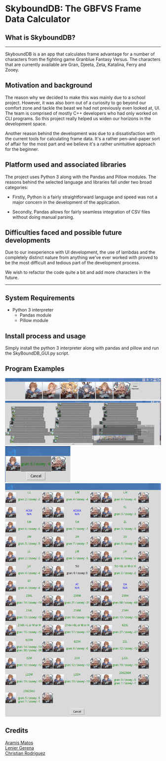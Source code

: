 # SkyboundDB: The GBFVS Frame Data Calculator

## What is **SkyboundDB**?
___
SkyboundDB is a an app that calculates frame advantage for a number of characters from the fighting game Granblue Fantasy Versus. The characters that are currently available are Gran, Djeeta, Zeta, Katalina, Ferry and Zooey.  

## Motivation and background
The reason why we decided to make this was mainly due to a school project. However, it was also born out of a curiosity to go beyond our comfort zone and tackle the beast we had not previously even looked at, UI. The team is comprised of mostly C++ developers who had only worked on CLI programs. So this project really helped us widen our horizons in the development space.  
  
Another reason behind the development was due to a dissatisfaction with the current tools for calculating frame data. It's a rather pen-and-paper sort of affair for the most part and we believe it's a rather unintuitive approach for the beginner.

## Platform used and associated libraries

The project uses Python 3 along with the Pandas and Pillow modules. The reasons behind the selected language and libraries fall under two broad categories:
- Firstly, Python is a fairly straightforward language and speed was not a major concern in the development of the application.  

- Secondly, Pandas allows for fairly seamless integration of CSV files without doing manual parsing.

## Difficulties faced and possible future developments
Due to our inexperience with UI development, the use of lambdas and the completely distinct nature from anything we've ever worked with proved to be the most difficult and tedious part of the development process.

We wish to refactor the code quite a bit and add more characters in the future.

___
## System Requirements
- Python 3 interpreter
    - Pandas module
    - Pillow module

## Install process and usage
Simply install the python 3 interpreter along with pandas and pillow and run the SkyBoundDB_GUI.py script.

## Program Examples

![Main Menu](https://github.com/aramis-matos/COMP4009-Proyect/blob/main/example%20pictures/main_menu.png "Main Menu")  
![Example Move List](https://github.com/aramis-matos/COMP4009-Proyect/blob/main/example%20pictures/gran_move_list.png "Gran Move List")  
![Comparison with One Move](https://github.com/aramis-matos/COMP4009-Proyect/blob/main/example%20pictures/comparison_with_one_move.png "Comparison one move")  
![Comparison with All Moves](https://github.com/aramis-matos/COMP4009-Proyect/blob/main/example%20pictures/comparison_with_all.png "Comparison with all moves")

## Credits

[Aramis Matos](https://github.com/aramis-matos "Aramis Github")  
[Lenier Gerena](https://github.com/Suaniel "Lenier Github")  
[Christian Rodriguez](https://github.com/aramis-matos/COMP4009-Proyect/blob/main/example%20pictures/C90CEADE-8E44-46C8-8CF5-2893B516067A.webp "Christian Github")



